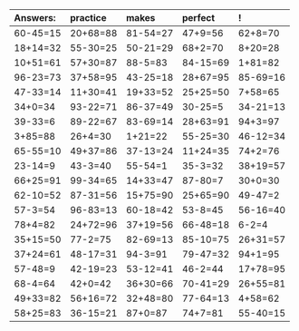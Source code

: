 | Answers: | practice | makes | perfect | ! |
| :--- | :--- | :--- | :--- | :--- |
| 60-45=15 | 20+68=88 | 81-54=27 | 47+9=56 | 62+8=70 | 
| 18+14=32 | 55-30=25 | 50-21=29 | 68+2=70 | 8+20=28 | 
| 10+51=61 | 57+30=87 | 88-5=83 | 84-15=69 | 1+81=82 | 
| 96-23=73 | 37+58=95 | 43-25=18 | 28+67=95 | 85-69=16 | 
| 47-33=14 | 11+30=41 | 19+33=52 | 25+25=50 | 7+58=65 | 
| 34+0=34 | 93-22=71 | 86-37=49 | 30-25=5 | 34-21=13 | 
| 39-33=6 | 89-22=67 | 83-69=14 | 28+63=91 | 94+3=97 | 
| 3+85=88 | 26+4=30 | 1+21=22 | 55-25=30 | 46-12=34 | 
| 65-55=10 | 49+37=86 | 37-13=24 | 11+24=35 | 74+2=76 | 
| 23-14=9 | 43-3=40 | 55-54=1 | 35-3=32 | 38+19=57 | 
| 66+25=91 | 99-34=65 | 14+33=47 | 87-80=7 | 30+0=30 | 
| 62-10=52 | 87-31=56 | 15+75=90 | 25+65=90 | 49-47=2 | 
| 57-3=54 | 96-83=13 | 60-18=42 | 53-8=45 | 56-16=40 | 
| 78+4=82 | 24+72=96 | 37+19=56 | 66-48=18 | 6-2=4 | 
| 35+15=50 | 77-2=75 | 82-69=13 | 85-10=75 | 26+31=57 | 
| 37+24=61 | 48-17=31 | 94-3=91 | 79-47=32 | 94+1=95 | 
| 57-48=9 | 42-19=23 | 53-12=41 | 46-2=44 | 17+78=95 | 
| 68-4=64 | 42+0=42 | 36+30=66 | 70-41=29 | 26+55=81 | 
| 49+33=82 | 56+16=72 | 32+48=80 | 77-64=13 | 4+58=62 | 
| 58+25=83 | 36-15=21 | 87+0=87 | 74+7=81 | 55-40=15 | 
